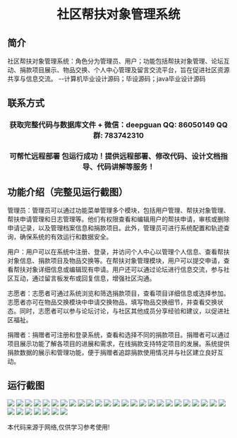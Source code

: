<p><h1 align="center">社区帮扶对象管理系统</h1></p>

## 简介
社区帮扶对象管理系统：角色分为管理员、用户；功能包括帮扶对象管理、论坛互动、捐款项目展示、物品交换、个人中心管理及留言交流平台，旨在促进社区资源共享与信息交流。    --计算机毕业设计源码；毕设源码；java毕业设计源码


## 联系方式
<p><h3 align="center">获取完整代码与数据库文件 + 微信：deepguan QQ: 86050149 QQ群: 783742310</h3></p>
<p><h3 align="center">可帮忙远程部署 包运行成功！提供远程部署、修改代码、设计文档指导、代码讲解等服务！</h3></p>

## 功能介绍（完整见运行截图）
管理员：管理员可以通过功能菜单管理多个模块，包括用户管理、帮扶对象管理、帮扶申请管理和日志管理等。他们有权限查看和编辑用户的帮扶申请，审核或删除申请记录，以及管理档案信息和捐款项目。此外，管理员可进行系统配置和轨迹查询，确保系统的有效运行和数据安全。

用户：用户可以在系统中注册、登录，并访问个人中心以管理个人信息、查看帮扶对象信息、捐款项目及物品交换等。在帮扶对象管理模块，用户可以提交申请，查看帮扶对象详细信息或编辑现有申请。用户还可以通过论坛进行信息交流，参与社区互动，通过留言板发布或回复信息，增强社区沟通。

志愿者：志愿者可通过系统浏览和筛选捐款项目，查看项目详细信息或选择参加。志愿者亦可在物品交换模块中申请交换物品，填写物品交换细节，并查看交换状态。同时，志愿者可以参与论坛讨论，与社区其他成员分享经验和建议，以促进社区福祉。

捐赠者：捐赠者可注册和登录系统，查看和选择不同的捐款项目。捐赠者可以通过项目展示功能了解各项目的进展和需求，在线捐款支持特定项目的发展。系统提供捐款数据的展示和管理功能，便于捐赠者追踪捐款使用情况并与社区建立良好互动。


## 运行截图
![](https://bs-1329754181.cos.ap-shanghai.myqcloud.com/spring/CommunitySupportObjectManagementSystem/img/001.jpg)
![](https://bs-1329754181.cos.ap-shanghai.myqcloud.com/spring/CommunitySupportObjectManagementSystem/img/002.jpg)
![](https://bs-1329754181.cos.ap-shanghai.myqcloud.com/spring/CommunitySupportObjectManagementSystem/img/003.jpg)
![](https://bs-1329754181.cos.ap-shanghai.myqcloud.com/spring/CommunitySupportObjectManagementSystem/img/004.jpg)
![](https://bs-1329754181.cos.ap-shanghai.myqcloud.com/spring/CommunitySupportObjectManagementSystem/img/005.jpg)
![](https://bs-1329754181.cos.ap-shanghai.myqcloud.com/spring/CommunitySupportObjectManagementSystem/img/006.jpg)
![](https://bs-1329754181.cos.ap-shanghai.myqcloud.com/spring/CommunitySupportObjectManagementSystem/img/007.jpg)
![](https://bs-1329754181.cos.ap-shanghai.myqcloud.com/spring/CommunitySupportObjectManagementSystem/img/008.jpg)
![](https://bs-1329754181.cos.ap-shanghai.myqcloud.com/spring/CommunitySupportObjectManagementSystem/img/009.jpg)
![](https://bs-1329754181.cos.ap-shanghai.myqcloud.com/spring/CommunitySupportObjectManagementSystem/img/010.jpg)
![](https://bs-1329754181.cos.ap-shanghai.myqcloud.com/spring/CommunitySupportObjectManagementSystem/img/011.jpg)
![](https://bs-1329754181.cos.ap-shanghai.myqcloud.com/spring/CommunitySupportObjectManagementSystem/img/012.jpg)
![](https://bs-1329754181.cos.ap-shanghai.myqcloud.com/spring/CommunitySupportObjectManagementSystem/img/013.jpg)
![](https://bs-1329754181.cos.ap-shanghai.myqcloud.com/spring/CommunitySupportObjectManagementSystem/img/014.jpg)
![](https://bs-1329754181.cos.ap-shanghai.myqcloud.com/spring/CommunitySupportObjectManagementSystem/img/015.jpg)
![](https://bs-1329754181.cos.ap-shanghai.myqcloud.com/spring/CommunitySupportObjectManagementSystem/img/016.jpg)
![](https://bs-1329754181.cos.ap-shanghai.myqcloud.com/spring/CommunitySupportObjectManagementSystem/img/017.jpg)
![](https://bs-1329754181.cos.ap-shanghai.myqcloud.com/spring/CommunitySupportObjectManagementSystem/img/018.jpg)
![](https://bs-1329754181.cos.ap-shanghai.myqcloud.com/spring/CommunitySupportObjectManagementSystem/img/019.jpg)
![](https://bs-1329754181.cos.ap-shanghai.myqcloud.com/spring/CommunitySupportObjectManagementSystem/img/020.jpg)
![](https://bs-1329754181.cos.ap-shanghai.myqcloud.com/spring/CommunitySupportObjectManagementSystem/img/021.jpg)
![](https://bs-1329754181.cos.ap-shanghai.myqcloud.com/spring/CommunitySupportObjectManagementSystem/img/022.jpg)
![](https://bs-1329754181.cos.ap-shanghai.myqcloud.com/spring/CommunitySupportObjectManagementSystem/img/023.jpg)
![](https://bs-1329754181.cos.ap-shanghai.myqcloud.com/spring/CommunitySupportObjectManagementSystem/img/024.jpg)
![](https://bs-1329754181.cos.ap-shanghai.myqcloud.com/spring/CommunitySupportObjectManagementSystem/img/025.jpg)
![](https://bs-1329754181.cos.ap-shanghai.myqcloud.com/spring/CommunitySupportObjectManagementSystem/img/026.jpg)
![](https://bs-1329754181.cos.ap-shanghai.myqcloud.com/spring/CommunitySupportObjectManagementSystem/img/027.jpg)
![](https://bs-1329754181.cos.ap-shanghai.myqcloud.com/spring/CommunitySupportObjectManagementSystem/img/028.jpg)
![](https://bs-1329754181.cos.ap-shanghai.myqcloud.com/spring/CommunitySupportObjectManagementSystem/img/029.jpg)
![](https://bs-1329754181.cos.ap-shanghai.myqcloud.com/spring/CommunitySupportObjectManagementSystem/img/030.jpg)
![](https://bs-1329754181.cos.ap-shanghai.myqcloud.com/spring/CommunitySupportObjectManagementSystem/img/031.jpg)
![](https://bs-1329754181.cos.ap-shanghai.myqcloud.com/spring/CommunitySupportObjectManagementSystem/img/032.jpg)

<p>本代码来源于网络,仅供学习参考使用!</p>
